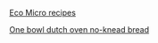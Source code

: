 [Eco Micro recipes](micro-recipes/)

[One bowl dutch oven no-knead bread](one-bowl-no-knead-bread/)
